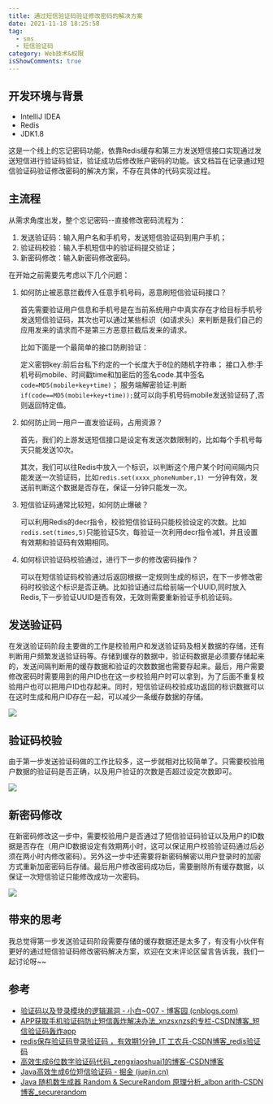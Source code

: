 ```yaml
---
title: 通过短信验证码验证修改密码的解决方案
date: 2021-11-18 18:25:58
tag:
  - sms
  - 短信验证码
category: Web技术&权限
isShowComments: true
---
```


## 开发环境与背景

- IntelliJ IDEA
- Redis
- JDK1.8

这是一个线上的忘记密码功能，依靠Redis缓存和第三方发送短信接口实现通过发送短信进行验证码验证，验证成功后修改账户密码的功能。该文档旨在记录通过短信验证码验证修改密码的解决方案，不存在具体的代码实现过程。

## 主流程

从需求角度出发，整个忘记密码--直接修改密码流程为：

1. 发送验证码：输入用户名和手机号，发送短信验证码到用户手机；
2. 验证码校验：输入手机短信中的验证码提交验证；
3. 新密码修改：输入新密码修改密码。

在开始之前需要先考虑以下几个问题：

1. 如何防止被恶意拦截传入任意手机号码，恶意刷短信验证码接口？

   首先需要验证用户信息和手机号是在当前系统用户中真实存在才给目标手机号发送短信验证码，其次也可以通过某些标识（如请求头）来判断是我们自己的应用发来的请求而不是第三方恶意拦截后发来的请求。

   比如下面是一个最简单的接口防刷验证：

   定义密钥key:前后台私下约定的一个长度大于8位的随机字符串；
   接口入参:手机号码mobile、时间戳time和加密后的签名code.其中签名`code=MD5(mobile+key+time)`；
   服务端解密验证:判断`if(code==MD5(mobile+key+time));`就可以向手机号码mobile发送验证码了,否则返回特定值。

2. 如何防止同一用户一直发验证码，占用资源？

   首先，我们的上游发送短信接口是设定有发送次数限制的，比如每个手机号每天只能发送10次。

   其次，我们可以往Redis中放入一个标识，以判断这个用户某个时间间隔内只能发送一次验证码，比如`redis.set(xxxx_phoneNumber,1) `一分钟有效，发送前判断这个数据是否存在，保证一分钟只能发一次。

3. 短信验证码通常比较短，如何防止爆破？

   可以利用Redis的decr指令，校验短信验证码只能校验设定的次数。比如`redis.set(times,5)`只能验证5次，每验证一次利用decr指令减1，并且设置有效期和验证码有效期相同。

4. 如何标识验证码校验通过，进行下一步的修改密码操作？

   可以在短信验证码校验通过后返回根据一定规则生成的标识，在下一步修改密码时校验这个标识是否正确。比如验证通过后给前端一个UUID,同时放入Redis,下一步验证UUID是否有效，无效则需要重新验证手机验证码。

## 发送验证码

在发送验证码阶段主要做的工作是校验用户和发送验证码及相关数据的存储，还有判断用户频繁发送验证码等。存储到缓存的数据中，验证码数据是必须要存储起来的，发送间隔判断用的缓存数据和验证的次数数据也需要存起来。最后，用户需要修改密码时需要用到的用户ID也在这一步校验用户时可以拿到，为了后面不重复校验用户也可以把用户ID也存起来。同时，短信验证码校验成功返回的标识数据可以在这时生成和用户ID存在一起，可以减少一条缓存数据的存储。

![](./solution-to-verify-and-modify-password-through-SMS-verification-code/img-1.png)

## 验证码校验

由于第一步发送验证码做的工作比较多，这一步就相对比较简单了。只需要校验用户数据的验证码是否正确，以及用户验证的次数是否超过设定次数即可。

![](./solution-to-verify-and-modify-password-through-SMS-verification-code/img-2.png)

## 新密码修改

在新密码修改这一步中，需要校验用户是否通过了短信验证码验证以及用户的ID数据是否存在（用户ID数据设定有效期两小时，这可以保证用户校验验证码通过后必须在两小时内修改密码）。另外这一步中还需要将新密码解密以用户登录时的加密方式重新加密密码后存储。最后用户修改密码成功后，需要删除所有缓存数据，以保证一次短信验证只能修改成功一次密码。

![](./solution-to-verify-and-modify-password-through-SMS-verification-code/img-3.png)

## 带来的思考

我总觉得第一步发送验证码阶段需要存储的缓存数据还是太多了，有没有小伙伴有更好的通过短信验证码修改密码解决方案，欢迎在文末评论区留言告诉我，我们一起讨论呀~~

## 参考

- [验证码以及登录模块的逻辑漏洞 - 小白~007 - 博客园 (cnblogs.com)](https://www.cnblogs.com/ping007/p/10265764.html)
- [APP获取手机验证码防止短信轰炸解决办法_xnzsxnzs的专栏-CSDN博客_短信验证码轰炸app](https://blog.csdn.net/xnzsxnzs/article/details/78401772)
- [redis保存验证码登录验证码 ，有效期1分钟_IT 工农兵-CSDN博客_redis验证码](https://blog.csdn.net/higher_gao/article/details/88975640)
- [高效生成6位数字验证码代码_zengxiaoshuai1的博客-CSDN博客](https://blog.csdn.net/zengxiaoshuai1/article/details/108694504)
- [Java高效生成6位短信验证码 - 掘金 (juejin.cn)](https://juejin.cn/post/6949796740304371749)
- [Java 随机数生成器 Random & SecureRandom 原理分析_albon arith-CSDN博客_securerandom](https://blog.csdn.net/hustspy1990/article/details/93364805)